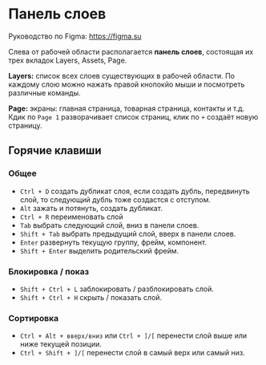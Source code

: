 # Панель слоев
Руководство по Figma: https://figma.su

Слева от рабочей области располагается **панель слоев**, состоящая их трех вкладок Layers, Assets, Page.

**Layers:** список всех слоев существующих в рабочей области. По каждому слою можно нажать правой кнопокйо мыши и посмотреть различные команды.

**Page:** экраны: главная страница, товарная страница, контакты и т.д. Кдик по `Page 1` разворачивает список страниц, клик по `+` создаёт новую страницу.

## Горячие клавиши
### Общее
* `Ctrl + D` создать дубликат слоя, если создать дубль, передвинуть слой, то следующий дубль тоже создастся с отступом. 
* `Alt` зажать и потянуть, создать дубликат.
* `Ctrl + R` переименовать слой
* `Tab` выбрать следующий слой, вниз в панели слоев.
* `Shift + Tab` выбрать предыдущий слой, вверх в панели слоев.
* `Enter` развернуть текущую группу, фрейм, компонент.
* `Shift + Enter` выделить родительский фрейм.

### Блокировка / показ
* `Shift + Ctrl + L` заблокировать / разблокировать слой.
* `Shift + Ctrl + H` скрыть / показать слой.

### Сортировка
* `Ctrl + Alt + вверх/вниз` или `Ctrl + ]/[` перенести слой выше или ниже текущей позиции.
* `Ctrl + Shift + ]/[` перенести слой в самый верх или самый низ.